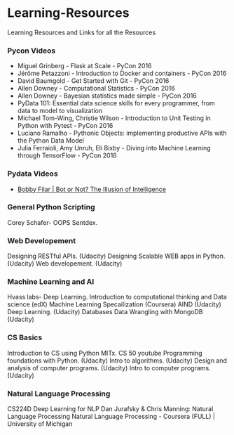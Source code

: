 # Learning-Resources
Learning Resources and Links for all the Resources

### Pycon Videos
* Miguel Grinberg - Flask at Scale - PyCon 2016
* Jérôme Petazzoni - Introduction to Docker and containers - PyCon 2016
* David Baumgold - Get Started with Git - PyCon 2016
* Allen Downey - Computational Statistics - PyCon 2016
* Allen Downey - Bayesian statistics made simple - PyCon 2016
* PyData 101: Essential data science skills for every programmer, from data to model to visualization
* Michael Tom-Wing, Christie Wilson - Introduction to Unit Testing in Python with Pytest - PyCon 2016
* Luciano Ramalho - Pythonic Objects: implementing productive APIs with the Python Data Model
* Julia Ferraioli, Amy Unruh, Eli Bixby - Diving into Machine Learning through TensorFlow - PyCon 2016

### Pydata Videos
* [Bobby Filar | Bot or Not? The Illusion of Intelligence](https://www.youtube.com/watch?v=NqLmBvFKgbw&index=4&list=PLGVZCDnMOq0qLoYpkeySVtfdbQg1A_GiB)

### General Python  Scripting
Corey Schafer- OOPS
Sentdex.


###  Web Developement
Designing RESTful APIs. (Udacity)
Designing Scalable WEB apps in Python. (Udacity)
Web developement. (Udacity)


###  Machine Learning and AI
Hvass labs- Deep Learning.
Introduction to computational thinking and Data science (edX)
Machine Learning Specailization (Coursera)
AIND (Udacity)
Deep Learning. (Udacity)
Databases
Data Wrangling with  MongoDB (Udacity)

### CS Basics
Introduction to CS using Python MITx.
CS 50 youtube
Programming foundations with Python. (Udacity)
Intro to algorithms. (Udacity) 
Design and analysis of computer programs. (Udacity)
Intro to computer programs. (Udacity)

### Natural Language Processing
CS224D Deep Learning for NLP
Dan Jurafsky & Chris Manning: Natural Language Processing
Natural Language Processing - Coursera (FULL) | University of Michigan
